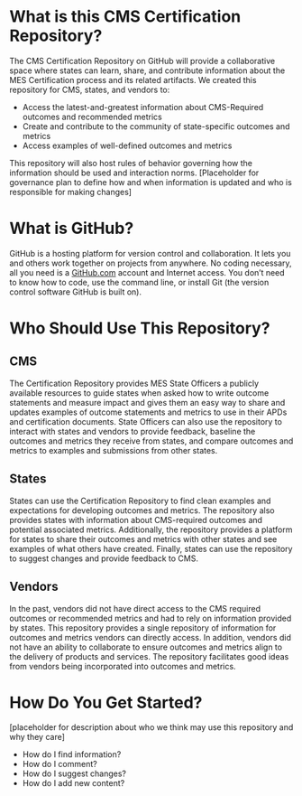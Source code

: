 # What is this CMS Certification Repository?
The CMS Certification Repository on GitHub will provide a collaborative space where states can learn, share, and contribute information about the MES Certification process and its related artifacts. We created this repository for CMS, states, and vendors to:
* Access the latest-and-greatest information about CMS-Required outcomes and recommended metrics
* Create and contribute to the community of state-specific outcomes and metrics
* Access examples of well-defined outcomes and metrics

This repository will also host rules of behavior governing how the information should be used and interaction norms.
[Placeholder for governance plan to define how and when information is updated and who is responsible for making changes]

# What is GitHub?
GitHub is a hosting platform for version control and collaboration. It lets you and others work together on projects from anywhere. No coding necessary, all you need is a [GitHub.com](https://github.com/) account and Internet access. You don’t need to know how to code, use the command line, or install Git (the version control software GitHub is built on).

# Who Should Use This Repository?
## CMS
The Certification Repository provides MES State Officers a publicly available resources to guide states when asked how to write outcome statements and measure impact and gives them an easy way to share and updates examples of outcome statements and metrics to use in their APDs and certification documents. State Officers can also use the repository to interact with states and vendors to provide feedback, baseline the outcomes and metrics they receive from states, and compare outcomes and metrics to examples and submissions from other states.

## States
States can use the Certification Repository to find clean examples and expectations for developing outcomes and metrics. The repository also provides states with information about CMS-required outcomes and potential associated metrics. Additionally, the repository provides a platform for states to share their outcomes and metrics with other states and see examples of what others have created. Finally, states can use the repository to suggest changes and provide feedback to CMS.

## Vendors
In the past, vendors did not have direct access to the CMS required outcomes or recommended metrics and had to rely on information provided by states. This repository provides a single repository of information for outcomes and metrics vendors can directly access. In addition, vendors did not have an ability to collaborate to ensure outcomes and metrics align to the delivery of products and services. The repository facilitates good ideas from vendors being incorporated into outcomes and metrics.

# How Do You Get Started?
[placeholder for description about who we think may use this repository and why they care]
* How do I find information?
* How do I comment?
* How do I suggest changes?
* How do I add new content?
